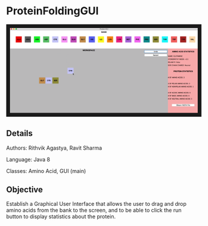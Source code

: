 # ProteinFoldingGUI

<a href="https://github.com/SRavit1/ProteinBuildingGUI/blob/master/Protein%20GUI%20Demo.mov" target="_blank"><img src="https://github.com/SRavit1/ProteinBuildingGUI/blob/master/ProteinGUI.png" 
alt= "Protein GUI" border="10" /></a>

## Details
Authors: Rithvik Agastya, Ravit Sharma

Language: Java 8

Classes: Amino Acid, GUI (main)

## Objective
Establish a Graphical User Interface that allows the user to drag and drop amino acids from the bank to the screen, and to be able to click the run button to display statistics about the protein.

